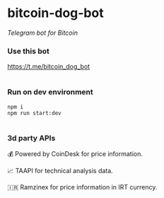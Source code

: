 # bitcoin-dog-bot
*Telegram bot for Bitcoin* 


### Use this bot
https://t.me/bitcoin_dog_bot

#
### Run on dev environment
```
npm i
npm run start:dev
```

# 
### 3d party APIs
💰 Powered by CoinDesk for price information.

📈 TAAPI for technical analysis data.

🇮🇷 Ramzinex for price information in IRT currency.
